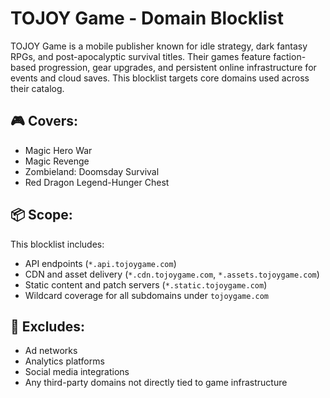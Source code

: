# TOJOY Game - Domain Blocklist

TOJOY Game is a mobile publisher known for idle strategy, dark fantasy RPGs, and post-apocalyptic survival titles. Their games feature faction-based progression, gear upgrades, and persistent online infrastructure for events and cloud saves. This blocklist targets core domains used across their catalog.

## 🎮 Covers:
- Magic Hero War
- Magic Revenge
- Zombieland: Doomsday Survival
- Red Dragon Legend-Hunger Chest

## 📦 Scope:
This blocklist includes:
- API endpoints (`*.api.tojoygame.com`)
- CDN and asset delivery (`*.cdn.tojoygame.com`, `*.assets.tojoygame.com`)
- Static content and patch servers (`*.static.tojoygame.com`)
- Wildcard coverage for all subdomains under `tojoygame.com`

## 🚫 Excludes:
- Ad networks
- Analytics platforms
- Social media integrations
- Any third-party domains not directly tied to game infrastructure
